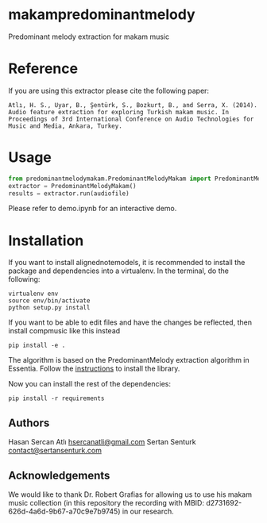 # makampredominantmelody
Predominant melody extraction for makam music

Reference
=========

If you are using this extractor please cite the following paper:

	Atlı, H. S., Uyar, B., Şentürk, S., Bozkurt, B., and Serra, X. (2014). Audio feature extraction for exploring Turkish makam music. In Proceedings of 3rd International Conference on Audio Technologies for Music and Media, Ankara, Turkey.

Usage
=======
```python
from predominantmelodymakam.PredominantMelodyMakam import PredominantMelodyMakam
extractor = PredominantMelodyMakam()
results = extractor.run(audiofile)
```

Please refer to demo.ipynb for an interactive demo.

Installation
============

If you want to install alignednotemodels, it is recommended to install the package and dependencies into a virtualenv. In the terminal, do the following:

    virtualenv env
    source env/bin/activate
    python setup.py install

If you want to be able to edit files and have the changes be reflected, then install compmusic like this instead

    pip install -e .

The algorithm is based on the PredominantMelody extraction algorithm in Essentia. Follow the [instructions](essentia.upf.edu/documentation/installing.html) to install the library.

Now you can install the rest of the dependencies:

    pip install -r requirements

Authors
-------
Hasan Sercan Atlı	hsercanatli@gmail.com
Sertan Senturk		contact@sertansenturk.com

Acknowledgements
------
We would like to thank Dr. Robert Grafias for allowing us to use his makam music collection (in this repository the recording with MBID: d2731692-626d-4a6d-9b67-a70c9e7b9745) in our research.
